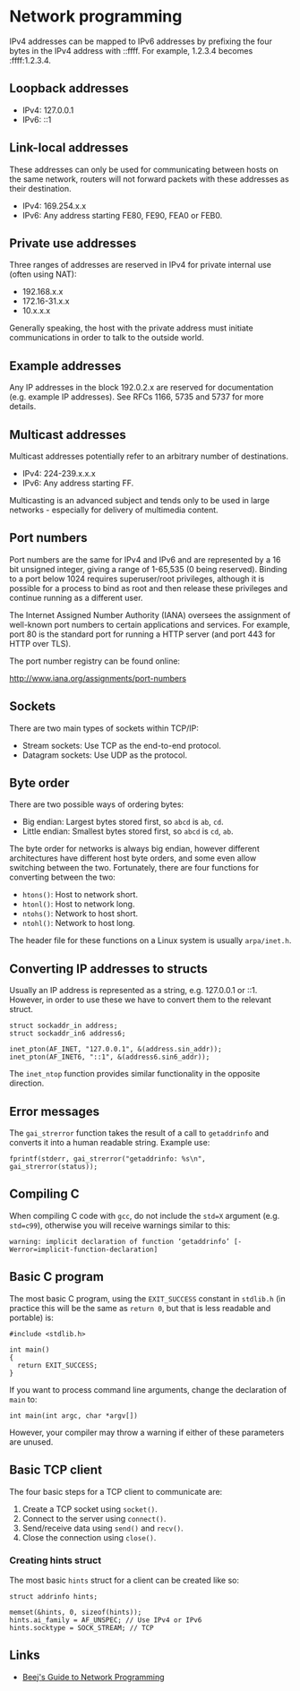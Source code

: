 # Network programming

IPv4 addresses can be mapped to IPv6 addresses by prefixing the four bytes in the IPv4 address with ::ffff. For example, 1.2.3.4 becomes :ffff:1.2.3.4.

## Loopback addresses

 * IPv4: 127.0.0.1
 * IPv6: ::1

## Link-local addresses

These addresses can only be used for communicating between hosts on the same network, routers will not forward packets with these addresses as their destination.

 * IPv4: 169.254.x.x
 * IPv6: Any address starting FE80, FE90, FEA0 or FEB0.

## Private use addresses

Three ranges of addresses are reserved in IPv4 for private internal use (often using NAT):

 * 192.168.x.x
 * 172.16-31.x.x
 * 10.x.x.x

Generally speaking, the host with the private address must initiate communications in order to talk to the outside world.

## Example addresses

Any IP addresses in the block 192.0.2.x are reserved for documentation (e.g. example IP addresses). See RFCs 1166, 5735 and 5737 for more details.

## Multicast addresses

Multicast addresses potentially refer to an arbitrary number of destinations.

 * IPv4: 224-239.x.x.x
 * IPv6: Any address starting FF.

Multicasting is an advanced subject and tends only to be used in large networks - especially for delivery of multimedia content.

## Port numbers

Port numbers are the same for IPv4 and IPv6 and are represented by a 16 bit unsigned integer, giving a range of 1-65,535 (0 being reserved). Binding to a port below 1024 requires superuser/root privileges, although it is possible for a process to bind as root and then release these privileges and continue running as a different user.

The Internet Assigned Number Authority (IANA) oversees the assignment of well-known port numbers to certain applications and services. For example, port 80 is the standard port for running a HTTP server (and port 443 for HTTP over TLS).

The port number registry can be found online:

http://www.iana.org/assignments/port-numbers

## Sockets

There are two main types of sockets within TCP/IP:

 * Stream sockets: Use TCP as the end-to-end protocol.
 * Datagram sockets: Use UDP as the protocol.

## Byte order

There are two possible ways of ordering bytes:

 * Big endian: Largest bytes stored first, so `abcd` is `ab`, `cd`.
 * Little endian: Smallest bytes stored first, so `abcd` is `cd`, `ab`.

The byte order for networks is always big endian, however different architectures have different host byte orders, and some even allow switching between the two. Fortunately, there are four functions for converting between the two:

 * `htons()`: Host to network short.
 * `htonl()`: Host to network long.
 * `ntohs()`: Network to host short.
 * `ntohl()`: Network to host long.

The header file for these functions on a Linux system is usually `arpa/inet.h`.

## Converting IP addresses to structs

Usually an IP address is represented as a string, e.g. 127.0.0.1 or ::1. However, in order to use these we have to convert them to the relevant struct.

```
struct sockaddr_in address;
struct sockaddr_in6 address6;

inet_pton(AF_INET, "127.0.0.1", &(address.sin_addr));
inet_pton(AF_INET6, "::1", &(address6.sin6_addr));
```

The `inet_ntop` function provides similar functionality in the opposite direction.

## Error messages

The `gai_strerror` function takes the result of a call to `getaddrinfo` and converts it into a human readable string. Example use:

```
fprintf(stderr, gai_strerror("getaddrinfo: %s\n", gai_strerror(status));
```

## Compiling C

When compiling C code with `gcc`, do not include the `std=X` argument (e.g. `std=c99`), otherwise you will receive warnings similar to this:

```
warning: implicit declaration of function ‘getaddrinfo’ [-Werror=implicit-function-declaration]
```

## Basic C program

The most basic C program, using the `EXIT_SUCCESS` constant in `stdlib.h` (in practice this will be the same as `return 0`, but that is less readable and portable) is:

```
#include <stdlib.h>

int main()
{
  return EXIT_SUCCESS;
}
```

If you want to process command line arguments, change the declaration of `main` to:

```
int main(int argc, char *argv[])
```

However, your compiler may throw a warning if either of these parameters are unused.

## Basic TCP client

The four basic steps for a TCP client to communicate are:

 1. Create a TCP socket using `socket()`.
 1. Connect to the server using `connect()`.
 1. Send/receive data using `send()` and `recv()`.
 1. Close the connection using `close()`.

### Creating hints struct

The most basic `hints` struct for a client can be created like so:

```
struct addrinfo hints;

memset(&hints, 0, sizeof(hints));
hints.ai_family = AF_UNSPEC; // Use IPv4 or IPv6
hints.socktype = SOCK_STREAM; // TCP
```

## Links

 * [Beej's Guide to Network Programming](http://beej.us/guide/bgnet/)
